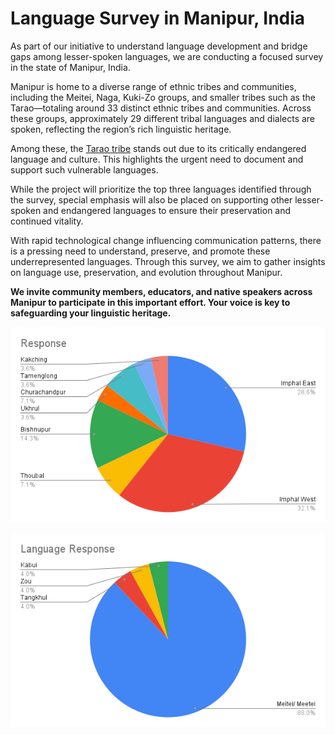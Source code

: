 # Language Survey in Manipur, India

As part of our initiative to understand language development and bridge gaps among lesser-spoken languages, we are conducting a focused survey in the state of Manipur, India.

Manipur is home to a diverse range of ethnic tribes and communities, including the Meitei, Naga, Kuki-Zo groups, and smaller tribes such as the Tarao—totaling around 33 distinct ethnic tribes and communities. Across these groups, approximately 29 different tribal languages and dialects are spoken, reflecting the region’s rich linguistic heritage.

Among these, the [Tarao tribe](https://www.youtube.com/watch?v=7yfHHhoyaEo) stands out due to its critically endangered language and culture. This highlights the urgent need to document and support such vulnerable languages.

While the project will prioritize the top three languages identified through the survey, special emphasis will also be placed on supporting other lesser-spoken and endangered languages to ensure their preservation and continued vitality.

With rapid technological change influencing communication patterns, there is a pressing need to understand, preserve, and promote these underrepresented languages. Through this survey, we aim to gather insights on language use, preservation, and evolution throughout Manipur.

**We invite community members, educators, and native speakers across Manipur to participate in this important effort. Your voice is key to safeguarding your linguistic heritage.**

![Location](assests/Loc_Response.png?raw=true)


![Language](assests/Language_Response.png?raw=true)
